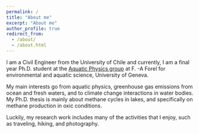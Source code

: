 ```yaml
---
permalink: /
title: "About me"
excerpt: "About me"
author_profile: true
redirect_from: 
  - /about/
  - /about.html
---
```

I am a Civil Engineer from the University of Chile and currently, I am a final year Ph.D. student at the [Aquatic Physics group](https://www.unige.ch/forel/en/physique-aqua/) at F. -A Forel for environmental and aquatic science, University of Geneva.

My main interests go from aquatic physics, greenhouse gas emissions from ocean and fresh waters, and to climate change interactions in water bodies. My Ph.D. thesis is mainly about methane cycles in lakes, and specifically on methane production in oxic conditions.

Luckily, my research work includes many of the activities that I enjoy, such as traveling, hiking, and photography.
